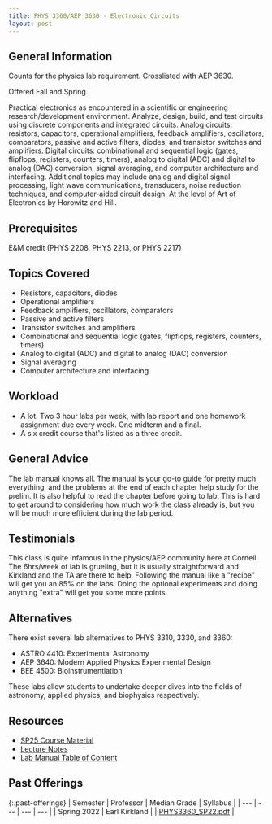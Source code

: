 ```yaml
---
title: PHYS 3360/AEP 3630 - Electronic Circuits
layout: post
---
```


<link rel="stylesheet" href="/main.css">

## General Information

Counts for the physics lab requirement. Crosslisted with AEP 3630.

Offered Fall and Spring. 

Practical electronics as encountered in a scientific or engineering research/development environment. Analyze, design, build, and test circuits using discrete components and integrated circuits. Analog circuits: resistors, capacitors, operational amplifiers, feedback amplifiers, oscillators, comparators, passive and active filters, diodes, and transistor switches and amplifiers. Digital circuits: combinational and sequential logic (gates, flipflops, registers, counters, timers), analog to digital (ADC) and digital to analog (DAC) conversion, signal averaging, and computer architecture and interfacing. Additional topics may include analog and digital signal processing, light wave communications, transducers, noise reduction techniques, and computer-aided circuit design. At the level of Art of Electronics by Horowitz and Hill.

## Prerequisites

E&M credit (PHYS 2208, PHYS 2213, or PHYS 2217)

## Topics Covered

- Resistors, capacitors, diodes
- Operational amplifiers
- Feedback amplifiers, oscillators, comparators
- Passive and active filters
- Transistor switches and amplifiers
- Combinational and sequential logic (gates, flipflops, registers, counters, timers)
- Analog to digital (ADC) and digital to analog (DAC) conversion
- Signal averaging
- Computer architecture and interfacing

## Workload

- A lot. Two 3 hour labs per week, with lab report and one homework assignment due every week. One midterm and a final.
- A six credit course that's listed as a three credit.

## General Advice

The lab manual knows all. The manual is your go-to guide for pretty much everything, and the problems at the end of each chapter help study for the prelim. It is also helpful to read the chapter before going to lab. This is hard to get around to considering how much work the class already is, but you will be much more efficient during the lab period.

## Testimonials
This class is quite infamous in the physics/AEP community here at Cornell. The 6hrs/week of lab is grueling, but it is usually straightforward and Kirkland and the TA are there to help. Following the manual like  a "recipe" will get you an 85% on the labs. Doing the optional experiments and doing anything "extra" will get you some more points. 

## Alternatives

There exist several lab alternatives to PHYS 3310, 3330, and 3360:

- ASTRO 4410: Experimental Astronomy
- AEP 3640: Modern Applied Physics Experimental Design
- BEE 4500: Bioinstrumentiation

These labs allow students to undertake deeper dives into the fields of astronomy, applied physics, and biophysics respectively.

## Resources
- <a href="https://courses.cit.cornell.edu/aep3630/index.html">SP25 Course Material</a>
- <a href="https://www.classe.cornell.edu/~ib38/teaching/p360/lectures/">Lecture Notes</a>
- <a href="https://courses.cit.cornell.edu/aep3630/allchpTOC.pdf">Lab Manual Table of Content</a>

## Past Offerings

{:.past-offerings}
| Semester | Professor | Median Grade | Syllabus |
| --- | --- | --- | --- |
| Spring 2022 | Earl Kirkland |  | <a href="/syllabi/PHYS3360_SP22.pdf">PHYS3360_SP22.pdf</a> |
